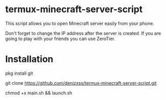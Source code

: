 # termux-minecraft-server-script
 This script allows you to open Minecraft server easily from your phone.
 
 
 Don't forget to change the IP address after the server is created. If you are going to play with your friends you can use ZeroTier.


# Installation
pkg install git

git clone https://github.com/denizxss/termux-minecraft-server-script.git

chmod +x main.sh && launch.sh

